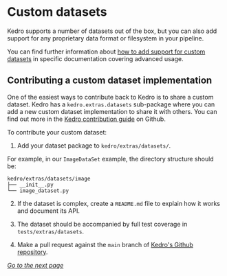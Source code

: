 # Custom datasets

Kedro supports a number of datasets out of the box, but you can also add support for any proprietary data format or filesystem in your pipeline.

You can find further information about [how to add support for custom datasets](https://kedro.readthedocs.io/en/stable/07_extend_kedro/03_custom_datasets.html) in specific documentation covering advanced usage.

## Contributing a custom dataset implementation

One of the easiest ways to contribute back to Kedro is to share a custom dataset. Kedro has a `kedro.extras.datasets` sub-package where you can add a new custom dataset implementation to share it with others. You can find out more in the [Kedro contribution guide](https://github.com/kedro-org/kedro/blob/main/CONTRIBUTING.md) on Github.

To contribute your custom dataset:

1. Add your dataset package to `kedro/extras/datasets/`.

For example, in our `ImageDataSet` example, the directory structure should be:

```
kedro/extras/datasets/image
├── __init__.py
└── image_dataset.py
```

2. If the dataset is complex, create a `README.md` file to explain how it works and document its API.

3. The dataset should be accompanied by full test coverage in `tests/extras/datasets`.

4. Make a pull request against the `main` branch of [Kedro's Github repository](https://github.com/kedro-org/kedro).


_[Go to the next page](./14_custom_cli_commands.md)_


